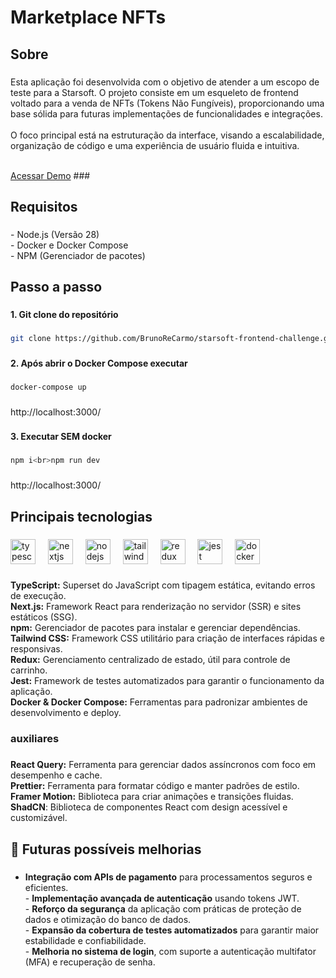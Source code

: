 <h1 align="left">Marketplace NFTs</h1>

###

<h2 align="left">Sobre</h2>

###

<p align="left">Esta aplicação foi desenvolvida com o objetivo de atender a um escopo de teste para a Starsoft. O projeto consiste em um esqueleto de frontend voltado para a venda de NFTs (Tokens Não Fungíveis), proporcionando uma base sólida para futuras implementações de funcionalidades e integrações.<br><br>O foco principal está na estruturação da interface, visando a escalabilidade, organização de código e uma experiência de usuário fluida e intuitiva.</p>
<br>
<a href="https://starsoft-frontend-challenge-seven.vercel.app/" target="_blank">Acessar Demo</a>
###

<h2 align="left">Requisitos</h2>

###

<p align="left">- Node.js (Versão 28)<br>- Docker e Docker Compose<br>- NPM (Gerenciador de pacotes)</p>

###

<h2 align="left">Passo a passo</h2>

###

<h4 align="left">1. Git clone do repositório</h4>

###

```bash
git clone https://github.com/BrunoReCarmo/starsoft-frontend-challenge.git
```

###

<h4 align="left">2. Após abrir o Docker Compose executar</h4>

###

```bash
docker-compose up
```
###

<p align="left">http://localhost:3000/</p>

###

<h4 align="left">3. Executar SEM docker</h4>

###

```bash
npm i<br>npm run dev
```
###

<p align="left">http://localhost:3000/</p>

###

<h2 align="left">Principais tecnologias</h2>

###

<div align="left">
  <img src="https://cdn.jsdelivr.net/gh/devicons/devicon/icons/typescript/typescript-original.svg" height="40" alt="typescript logo"  />
  <img width="12" />
  <img src="https://cdn.jsdelivr.net/gh/devicons/devicon/icons/nextjs/nextjs-original.svg" height="40" alt="nextjs logo"  />
  <img width="12" />
  <img src="https://cdn.jsdelivr.net/gh/devicons/devicon/icons/nodejs/nodejs-original.svg" height="40" alt="nodejs logo"  />
  <img width="12" />
  <img src="https://cdn.jsdelivr.net/gh/devicons/devicon/icons/tailwindcss/tailwindcss-original-wordmark.svg" height="40" alt="tailwindcss logo"  />
  <img width="12" />
  <img src="https://cdn.jsdelivr.net/gh/devicons/devicon/icons/redux/redux-original.svg" height="40" alt="redux logo"  />
  <img width="12" />
  <img src="https://cdn.jsdelivr.net/gh/devicons/devicon/icons/jest/jest-plain.svg" height="40" alt="jest logo"  />
  <img width="12" />
  <img src="https://cdn.jsdelivr.net/gh/devicons/devicon/icons/docker/docker-original.svg" height="40" alt="docker logo"  />
</div>

###

**TypeScript:** Superset do JavaScript com tipagem estática, evitando erros de execução.<br>**Next.js:** Framework React para renderização no servidor (SSR) e sites estáticos (SSG).<br>**npm:** Gerenciador de pacotes para instalar e gerenciar dependências.<br>**Tailwind CSS:** Framework CSS utilitário para criação de interfaces rápidas e responsivas.<br>**Redux:** Gerenciamento centralizado de estado, útil para controle de carrinho.<br>**Jest:** Framework de testes automatizados para garantir o funcionamento da aplicação.<br>**Docker & Docker Compose:** Ferramentas para padronizar ambientes de desenvolvimento e deploy.

###

<h3 align="left">auxiliares</h3>

###

**React Query:** Ferramenta para gerenciar dados assíncronos com foco em desempenho e cache.<br>**Prettier:** Ferramenta para formatar código e manter padrões de estilo.<br>**Framer Motion:** Biblioteca para criar animações e transições fluidas.<br>**ShadCN**: Biblioteca de componentes React com design acessível e customizável.

###

<h2 align="left">🎯 Futuras possíveis melhorias</h2>

###

- **Integração com APIs de pagamento** para processamentos seguros e eficientes.<br>- **Implementação avançada de autenticação** usando tokens JWT.<br>- **Reforço da segurança** da aplicação com práticas de proteção de dados e otimização do banco de dados.<br>- **Expansão da cobertura de testes automatizados** para garantir maior estabilidade e confiabilidade.<br>- **Melhoria no sistema de login**, com suporte a autenticação multifator (MFA) e recuperação de senha.</p>

###
